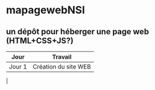 # mapagewebNSI
un dépôt pour héberger une page web (HTML+CSS+JS?)
----------------
|Jour|Travail|
|----|-----|
|Jour 1| Création du site WEB|
|
